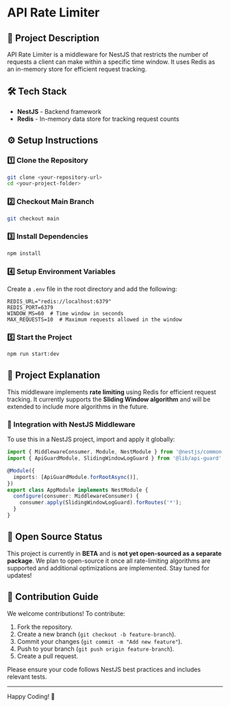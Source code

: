# API Rate Limiter

## 🚀 Project Description

API Rate Limiter is a middleware for NestJS that restricts the number of requests a client can make within a specific time window. It uses Redis as an in-memory store for efficient request tracking.

## 🛠️ Tech Stack

- **NestJS** - Backend framework
- **Redis** - In-memory data store for tracking request counts

## ⚙️ Setup Instructions

### 1️⃣ Clone the Repository

```sh
git clone <your-repository-url>
cd <your-project-folder>
```

### 2️⃣ Checkout Main Branch

```sh
git checkout main
```

### 3️⃣ Install Dependencies

```sh
npm install
```

### 4️⃣ Setup Environment Variables

Create a `.env` file in the root directory and add the following:

```env
REDIS_URL="redis://localhost:6379"
REDIS_PORT=6379
WINDOW_MS=60  # Time window in seconds
MAX_REQUESTS=10  # Maximum requests allowed in the window
```

### 5️⃣ Start the Project

```sh
npm run start:dev
```

## 📖 Project Explanation

This middleware implements **rate limiting** using Redis for efficient request tracking. It currently supports the **Sliding Window algorithm** and will be extended to include more algorithms in the future.

### 📌 Integration with NestJS Middleware

To use this in a NestJS project, import and apply it globally:

```ts
import { MiddlewareConsumer, Module, NestModule } from '@nestjs/common';
import { ApiGuardModule, SlidingWindowLogGuard } from '@lib/api-guard';

@Module({
  imports: [ApiGuardModule.forRootAsync()],
})
export class AppModule implements NestModule {
  configure(consumer: MiddlewareConsumer) {
    consumer.apply(SlidingWindowLogGuard).forRoutes('*');
  }
}
```

## 🛑 Open Source Status

This project is currently in **BETA** and is **not yet open-sourced as a separate package**. We plan to open-source it once all rate-limiting algorithms are supported and additional optimizations are implemented. Stay tuned for updates!

## 🤝 Contribution Guide

We welcome contributions! To contribute:

1. Fork the repository.
2. Create a new branch (`git checkout -b feature-branch`).
3. Commit your changes (`git commit -m "Add new feature"`).
4. Push to your branch (`git push origin feature-branch`).
5. Create a pull request.

Please ensure your code follows NestJS best practices and includes relevant tests.

---

Happy Coding! 🚀
